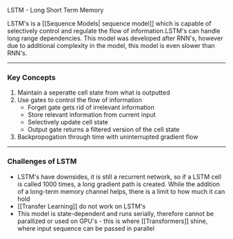 LSTM - Long Short Term Memory

LSTM's is a [[Sequence Models| sequence model]] which is capable of selectively control and regulate the flow of information.LSTM's can handle long range dependencies. This model was developed after RNN's, however due to additional complexity in the model, this model is even slower than RNN's.

---

### Key Concepts

1. Maintain a seperatte cell state from what is outputted
2. Use gates to control the flow of information
	- Forget gate gets rid of irrelevant information
	- Store relevant information from current input
	- Selectively update cell state
	- Output gate returns a filtered version of the cell state
3. Backpropogation through time with uninterrupted gradient flow

---

### Challenges of LSTM

- LSTM's have downsides, it is still a recurrent network, so if a LSTM cell is called 1000 times, a long gradient path is created. While the addition of a long-term memory channel helps, there is a limit to how much it can hold
- [[Transfer Learning]] do not work on LSTM's
- This model is state-dependent and runs serially, therefore cannot be parallized or used on GPU's - this is where [[Transformers]] shine, where input sequence can be passed in parallel
